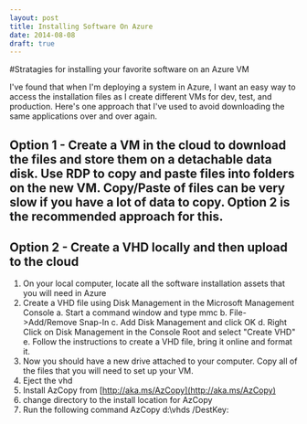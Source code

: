 ```yaml
---
layout: post
title: Installing Software On Azure
date: 2014-08-08
draft: true
---
```


#Stratagies for installing your favorite software on an Azure VM

I've found that when I'm deploying a system in Azure, I want an easy way to access the installation files as I create different VMs for dev, test, and production. Here's one approach that I've used to avoid downloading the same applications over and over again.

## Option 1 - Create a VM in the cloud to download the files and store them on a detachable data disk. Use RDP to copy and paste files into folders on the new VM. Copy/Paste of files can be very slow if you have a lot of data to copy. Option 2 is the recommended approach for this.

## Option 2 - Create a VHD locally and then upload to the cloud
1. On your local computer, locate all the software installation assets that you will need in Azure
2. Create a VHD file using Disk Management in the Microsoft Management Console
  a. Start a command window and type mmc
  b. File->Add/Remove Snap-In
  c. Add Disk Management and click OK
  d. Right Click on Disk Management in the Console Root and select "Create VHD"
  e. Follow the instructions to create a VHD file, bring it online and format it.
3. Now you should have a new drive attached to your computer. Copy all of the files that you will need to set up your VM.
4. Eject the vhd
5. Install AzCopy from [http://aka.ms/AzCopy](http://aka.ms/AzCopy)
6. change directory to the install location for AzCopy
7. Run the following command
  AzCopy d:\vhds <storage account upload location> /DestKey:<key> <vhdname>
